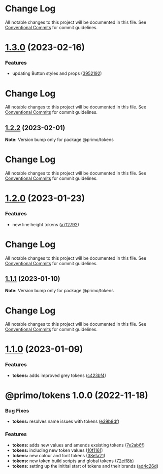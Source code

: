# Change Log

All notable changes to this project will be documented in this file. See
[Conventional Commits](https://conventionalcommits.org) for commit guidelines.

# [1.3.0](https://github.com/primodesignsystem/primo/compare/@primo/tokens@1.2.2...@primo/tokens@1.3.0) (2023-02-16)

### Features

- updating Button styles and props
  ([3952192](https://github.com/primodesignsystem/primo/commit/3952192163c1776241e3b3c0a1fd89e5f8492e2b))

# Change Log

All notable changes to this project will be documented in this file. See
[Conventional Commits](https://conventionalcommits.org) for commit guidelines.

## [1.2.2](https://github.com/primodesignsystem/primo/compare/@primo/tokens@1.2.0...@primo/tokens@1.2.2) (2023-02-01)

**Note:** Version bump only for package @primo/tokens

# Change Log

All notable changes to this project will be documented in this file. See
[Conventional Commits](https://conventionalcommits.org) for commit guidelines.

# [1.2.0](https://github.com/primodesignsystem/primo/compare/@primo/tokens@1.1.1...@primo/tokens@1.2.0) (2023-01-23)

### Features

- new line height tokens
  ([a7f2792](https://github.com/primodesignsystem/primo/commit/a7f2792a0566210672ab715f90e71a89f089177f))

# Change Log

All notable changes to this project will be documented in this file. See
[Conventional Commits](https://conventionalcommits.org) for commit guidelines.

## [1.1.1](https://github.com/primodesignsystem/primo/compare/@primo/tokens@1.1.0...@primo/tokens@1.1.1) (2023-01-10)

**Note:** Version bump only for package @primo/tokens

# Change Log

All notable changes to this project will be documented in this file. See
[Conventional Commits](https://conventionalcommits.org) for commit guidelines.

# [1.1.0](https://github.com/primodesignsystem/primo/compare/@primo/tokens@1.0.0...@primo/tokens@1.1.0) (2023-01-09)

### Features

- **tokens:** adds improved grey tokens
  ([c423bf4](https://github.com/primodesignsystem/primo/commit/c423bf4eed6366a92b5f46fbdb255053a0f8941c))

# @primo/tokens 1.0.0 (2022-11-18)

### Bug Fixes

- **tokens:** resolves name issues with tokens
  ([e39b8df](https://github.com/primo-design-system/primo/commit/e39b8dfd193a6270689d29d179ffa31add0a0c87))

### Features

- **tokens:** adds new values and amends exsisting tokens
  ([7e2ab6f](https://github.com/primo-design-system/primo/commit/7e2ab6f1a9d63ba0dacacb14c7cd8649b94f7d4d))
- **tokens:** including new token values
  ([10f1161](https://github.com/primo-design-system/primo/commit/10f11615e87e00bcc691c18ccd04913c1bec8362))
- **tokens:** new colour and font tokens
  ([38efa21](https://github.com/primo-design-system/primo/commit/38efa21d6e0c487f10e5aacf6f0a030d3170dcf1))
- **tokens:** new token build scripts and global tokens
  ([72eff8b](https://github.com/primo-design-system/primo/commit/72eff8b35570742ac64b55be4d279ae909935a6e))
- **tokens:** setting up the initital start of tokens and their brands
  ([ad4c26d](https://github.com/primo-design-system/primo/commit/ad4c26d842ebe7d7d63439b8f01e171985bfb183))

